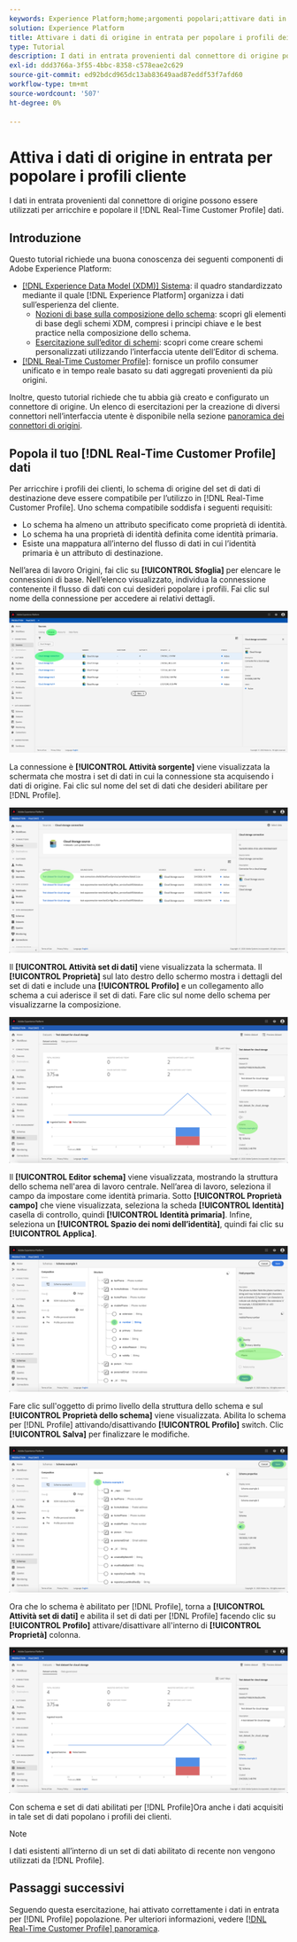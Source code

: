 ```yaml
---
keywords: Experience Platform;home;argomenti popolari;attivare dati in entrata;popolare profilo;popolare rtcp;popolato profilo unificato
solution: Experience Platform
title: Attivare i dati di origine in entrata per popolare i profili dei clienti nell’interfaccia utente
type: Tutorial
description: I dati in entrata provenienti dal connettore di origine possono essere utilizzati per arricchire e popolare i dati del Profilo cliente in tempo reale.
exl-id: ddd3766a-3f55-4bbc-8358-c578eae2c629
source-git-commit: ed92bdcd965dc13ab83649aad87eddf53f7afd60
workflow-type: tm+mt
source-wordcount: '507'
ht-degree: 0%

---
```


# Attiva i dati di origine in entrata per popolare i profili cliente

I dati in entrata provenienti dal connettore di origine possono essere utilizzati per arricchire e popolare il [!DNL Real-Time Customer Profile] dati.

## Introduzione

Questo tutorial richiede una buona conoscenza dei seguenti componenti di Adobe Experience Platform:

- [[!DNL Experience Data Model (XDM)] Sistema](../../../xdm/home.md): il quadro standardizzato mediante il quale [!DNL Experience Platform] organizza i dati sull’esperienza del cliente.
   - [Nozioni di base sulla composizione dello schema](../../../xdm/schema/composition.md): scopri gli elementi di base degli schemi XDM, compresi i principi chiave e le best practice nella composizione dello schema.
   - [Esercitazione sull’editor di schemi](../../../xdm/tutorials/create-schema-ui.md): scopri come creare schemi personalizzati utilizzando l’interfaccia utente dell’Editor di schema.
- [[!DNL Real-Time Customer Profile]](../../../profile/home.md): fornisce un profilo consumer unificato e in tempo reale basato su dati aggregati provenienti da più origini.

Inoltre, questo tutorial richiede che tu abbia già creato e configurato un connettore di origine.  Un elenco di esercitazioni per la creazione di diversi connettori nell’interfaccia utente è disponibile nella sezione [panoramica dei connettori di origini](../../home.md).

## Popola il tuo [!DNL Real-Time Customer Profile] dati

Per arricchire i profili dei clienti, lo schema di origine del set di dati di destinazione deve essere compatibile per l’utilizzo in [!DNL Real-Time Customer Profile]. Uno schema compatibile soddisfa i seguenti requisiti:

- Lo schema ha almeno un attributo specificato come proprietà di identità.
- Lo schema ha una proprietà di identità definita come identità primaria.
- Esiste una mappatura all’interno del flusso di dati in cui l’identità primaria è un attributo di destinazione.

Nell’area di lavoro Origini, fai clic su **[!UICONTROL Sfoglia]** per elencare le connessioni di base. Nell’elenco visualizzato, individua la connessione contenente il flusso di dati con cui desideri popolare i profili. Fai clic sul nome della connessione per accedere ai relativi dettagli.

![](../../images/tutorials/dataflow/cloud-storage/batch/browse.png)

La connessione è **[!UICONTROL Attività sorgente]** viene visualizzata la schermata che mostra i set di dati in cui la connessione sta acquisendo i dati di origine. Fai clic sul nome del set di dati che desideri abilitare per [!DNL Profile].

![](../../images/tutorials/dataflow/cloud-storage/batch/dataset-dataflow.png)

Il **[!UICONTROL Attività set di dati]** viene visualizzata la schermata. Il **[!UICONTROL Proprietà]** sul lato destro dello schermo mostra i dettagli del set di dati e include una **[!UICONTROL Profilo]** e un collegamento allo schema a cui aderisce il set di dati. Fare clic sul nome dello schema per visualizzarne la composizione.

![](../../images/tutorials/dataflow/cloud-storage/batch/select-dataset-schema.png)

Il **[!UICONTROL Editor schema]** viene visualizzata, mostrando la struttura dello schema nell&#39;area di lavoro centrale. Nell’area di lavoro, seleziona il campo da impostare come identità primaria. Sotto **[!UICONTROL Proprietà campo]** che viene visualizzata, seleziona la scheda **[!UICONTROL Identità]** casella di controllo, quindi **[!UICONTROL Identità primaria]**. Infine, seleziona un **[!UICONTROL Spazio dei nomi dell’identità]**, quindi fai clic su **[!UICONTROL Applica]**.

![](../../images/tutorials/dataflow/cloud-storage/batch/set-schema-identity.png)

Fare clic sull&#39;oggetto di primo livello della struttura dello schema e sul **[!UICONTROL Proprietà dello schema]** viene visualizzata. Abilita lo schema per [!DNL Profile] attivando/disattivando **[!UICONTROL Profilo]** switch. Clic **[!UICONTROL Salva]** per finalizzare le modifiche.

![](../../images/tutorials/dataflow/cloud-storage/batch/enable-profile.png)

Ora che lo schema è abilitato per [!DNL Profile], torna a **[!UICONTROL Attività set di dati]** e abilita il set di dati per [!DNL Profile] facendo clic su **[!UICONTROL Profilo]** attivare/disattivare all&#39;interno di **[!UICONTROL Proprietà]** colonna.

![](../../images/tutorials/dataflow/cloud-storage/batch/enable-dataset-profile.png)

Con schema e set di dati abilitati per [!DNL Profile]Ora anche i dati acquisiti in tale set di dati popolano i profili dei clienti.

>[!NOTE]
>
>I dati esistenti all’interno di un set di dati abilitato di recente non vengono utilizzati da [!DNL Profile].

## Passaggi successivi

Seguendo questa esercitazione, hai attivato correttamente i dati in entrata per [!DNL Profile] popolazione. Per ulteriori informazioni, vedere [[!DNL Real-Time Customer Profile] panoramica](../../../profile/home.md).
